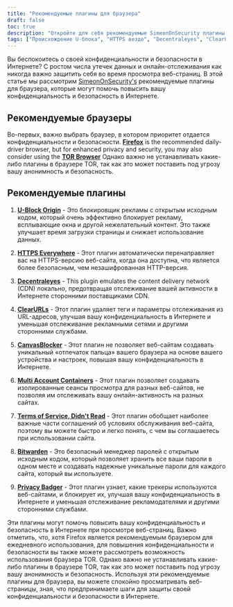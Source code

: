 ```yaml
---
title: "Рекомендуемые плагины для браузера"
draft: false
toc: true
description: "Откройте для себя рекомендуемые SimeonOnSecurity плагины для браузера, чтобы улучшить работу в Интернете. FireFox является рекомендуемым браузером для ежедневного использования, но для повышения конфиденциальности и безопасности вы также можете рассмотреть возможность использования браузера TOR. Рекомендуемые плагины включают U-Block Origin для блокировки рекламы, HTTPS Everywhere для безопасного просмотра, Decentraleyes для эмуляции локальной CDN, ClearURLs для удаления тегов отслеживания, CanvasBlocker для предотвращения отпечатков пальцев JavaScript, контейнеры с несколькими учетными записями для изолированных сеансов просмотра, Условия обслуживания, Didn' t Прочтите об информированных ToS, Bitwarden для безопасного управления паролями и Privacy Badger для блокировки трекеров. Повысьте свою конфиденциальность и безопасность в Интернете с помощью этих самых популярных плагинов для браузера."
tags: ["Происхождение U-блока", "HTTPS везде", "Decentraleyes", "ClearURLs", "CanvasBlocker", "Fire Fox", "Битворден", "Рекомендации", "ТОР Браузер", "Блокировщик рекламы с открытым исходным кодом", "Эмулятор локальной CDN", "Отпечатки пальцев JavaScript", "Изолированные сеансы браузера", "Условия использования Shady", "Безопасный облачный менеджер паролей с открытым исходным кодом", "Блокировка трекера"]
---
```

 Вы беспокоитесь о своей конфиденциальности и безопасности в Интернете? С ростом числа утечек данных и онлайн-отслеживания как никогда важно защитить себя во время просмотра веб-страниц. В этой статье мы рассмотрим [SimeonOnSecurity's](https://twitter.com/SimeonOnSecurity) рекомендуемые плагины для браузера, которые могут помочь повысить вашу конфиденциальность и безопасность в Интернете.

## Рекомендуемые браузеры

Во-первых, важно выбрать браузер, в котором приоритет отдается конфиденциальности и безопасности. [**Firefox**](https://www.mozilla.org/en-US/firefox/new/) is the recommended daily-driver browser, but for enhanced privacy and security, you may also consider using the [**TOR Browser**](https://www.torproject.org/download/) Однако важно не устанавливать какие-либо плагины в браузере TOR, так как это может поставить под угрозу вашу анонимность и безопасность.

## Рекомендуемые плагины

1. [**U-Block Origin**](https://github.com/gorhill/uBlock) - Это блокировщик рекламы с открытым исходным кодом, который очень эффективно блокирует рекламу, всплывающие окна и другой нежелательный контент. Это также улучшает время загрузки страницы и снижает использование данных.

2. [**HTTPS Everywhere**](https://www.eff.org/https-everywhere) - Этот плагин автоматически перенаправляет вас на HTTPS-версию веб-сайта, когда она доступна, что является более безопасным, чем незашифрованная HTTP-версия.

3. [**Decentraleyes**](https://decentraleyes.org/) - This plugin emulates the content delivery network (CDN) локально, предотвращая отслеживание вашей активности в Интернете сторонними поставщиками CDN.

4. [**ClearURLs**](https://gitlab.com/KevinRoebert/ClearUrls) - Этот плагин удаляет теги и параметры отслеживания из URL-адресов, улучшая вашу конфиденциальность в Интернете и уменьшая отслеживание рекламными сетями и другими сторонними службами.

5. [**CanvasBlocker**](https://github.com/kkapsner/CanvasBlocker) - Этот плагин не позволяет веб-сайтам создавать уникальный «отпечаток пальца» вашего браузера на основе вашего устройства и настроек, повышая вашу конфиденциальность в Интернете.

6. [**Multi Account Containers**](https://github.com/mozilla/multi-account-containers) - Этот плагин позволяет создавать изолированные сеансы просмотра для разных веб-сайтов, не позволяя им отслеживать вашу онлайн-активность на разных сайтах.

7. [**Terms of Service, Didn't Read**](https://tosdr.org/downloads.html) - Этот плагин обобщает наиболее важные части соглашений об условиях обслуживания веб-сайта, поэтому вы можете быстро и легко понять, с чем вы соглашаетесь при использовании сайта.

8. [**Bitwarden**](https://bitwarden.com/) - Это безопасный менеджер паролей с открытым исходным кодом, который позволяет хранить все ваши пароли в одном месте и создавать надежные уникальные пароли для каждого сайта, который вы используете.

9. [**Privacy Badger**](https://privacybadger.org/) - Этот плагин узнает, какие трекеры используются веб-сайтами, и блокирует их, улучшая вашу конфиденциальность в Интернете и уменьшая отслеживание рекламодателями и другими сторонними службами.

Эти плагины могут помочь повысить вашу конфиденциальность и безопасность в Интернете при просмотре веб-страниц. Важно отметить, что, хотя Firefox является рекомендуемым браузером для ежедневного использования, для повышения конфиденциальности и безопасности вы также можете рассмотреть возможность использования браузера TOR. Однако важно не устанавливать какие-либо плагины в браузере TOR, так как это может поставить под угрозу вашу анонимность и безопасность. Используя эти рекомендуемые плагины для браузера, вы можете спокойно просматривать веб-страницы, зная, что предпринимаете шаги для защиты своей конфиденциальности и безопасности в Интернете.
